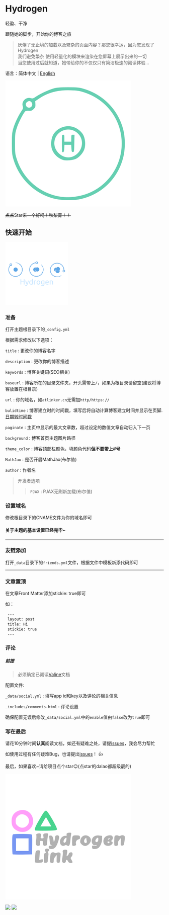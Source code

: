 # Hydrogen
轻盈、干净

跟随她的脚步，开始你的博客之旅

>厌倦了无止境的加载以及繁杂的页面内容？那您很幸运，因为您发现了Hydrogen
><br>我们避免繁杂 使用轻量化的模块来渲染在您屏幕上展示出来的一切 
><br>当您使用过后就知道，她带给你的不仅仅只有简洁极速的阅读体验...

语言：简体中文 | [English](README-en.md)

![hydrogen](/theme/logo-h.svg)

~~点点~~Star~~来一个好吗！秋梨膏！！~~

## 快速开始

![hydrogen](/theme/a-h.png)

### 准备

打开主题根目录下的`_config.yml`

根据需求修改以下选项：

`title` : 更改你的博客名字

`description` : 更改你的博客描述

`keywords` : 博客关键词(SEO相关)

`baseurl` : 博客所在的目录文件夹，开头需带上`/`，如果为根目录请留空(建议将博客放置在根目录)

`url` : 你的域名，如`atlinker.cn`无需加`http/https://`

`bulidtime` : 博客建立时的时间戳，填写后将自动计算博客建立时间并显示在页脚. [日期转时间戳](https://tool.lu/timestamp/)

`paginate` : 主页中显示的最大文章数，超过设定的数值文章自动归入下一页

`background` : 博客首页主题图片路径

`theme_color` : 博客顶部栏颜色，填颜色代码**但不要带上#号**

`MathJax` : 是否开启MathJax(布尔值)

`author` : 作者名

> 开发者选项
>> `PJAX` : PJAX无刷新加载(布尔值)

### 设置域名

修改根目录下的CNAME文件为你的域名即可

#### 关于主题的基本设置已经完毕~

---

### 友链添加

打开`_data`目录下的`friends.yml`文件，根据文件中模板新添代码即可

---

### 文章置顶

在文章Front Matter添加stickie: true即可

如：

```
 ---
 layout: post
 title: Hi
 stickie: true
 ---
```

### 评论

##### 前提

> 必须确定已阅读[Valine](https://valine.js.org/quickstart.html)文档

配置文件:

`_data/social.yml` : 填写app id和key以及评论的相关信息

`_includes/comments.html` : 评论设置

确保配置无误后修改`_data/social.yml`中的`enable`值由`false`改为`true`即可

### 写在最后

请花10分钟时间**认真**阅读文档，如还有疑难之处，请提[issues](https://github.com/link9596/hydrogen/issues/new)，我会尽力帮忙

如使用过程有任何疑难Bug，也请提出[issues](https://github.com/link9596/hydrogen/issues/new)！ :+1:

最后，如果喜欢~请给项目点个star:wink:(点star的dalao都超级靓的)

![hydrogen](/theme/author.svg)

![](https://img.shields.io/github/repo-size/link9596/hydrogen?color=%23F8BBD0)
![](https://img.shields.io/github/release/link9596/hydrogen?color=%235C6BC0&label=Version)
